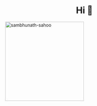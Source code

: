 <h1 align="center">Hi 👋</h1>

<img align="left" src="https://github-readme-streak-stats.herokuapp.com/?user=Sambhunath-Sahoo&" alt="sambhunath-sahoo" width="250" />

